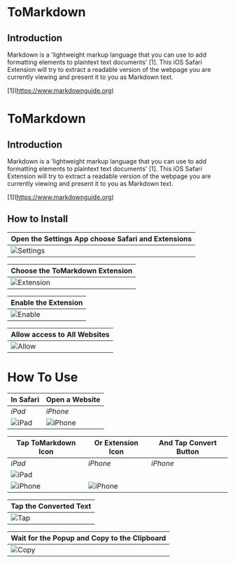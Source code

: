 # ToMarkdown

## Introduction

Markdown is a 'lightweight markup language that you can use to add formatting elements to plaintext text documents' \[1\]. This iOS Safari Extension will try to extract a readable version of the webpage you are currently viewing and present it to you as Markdown text.

\[1\]\(https://www.markdownguide.org)

# ToMarkdown

## Introduction

Markdown is a 'lightweight markup language that you can use to add 
formatting elements to plaintext text documents' \[1\]. This iOS Safari 
Extension will try to extract a readable version of the webpage you are 
currently viewing and present it to you as Markdown text.

\[1\]\(https://www.markdownguide.org)

## How to Install

|Open the Settings App choose Safari and Extensions|
|--------------------------------------------------|
|![Settings](https://raw.githubusercontent.com/macsplit/tomarkdown/main/images/IMG_1170.PNG)|

|Choose the ToMarkdown Extension|
|-------------------------------|
|![Extension](https://raw.githubusercontent.com/macsplit/tomarkdown/main/images/IMG_1171.PNG)|

|Enable the Extension|
|--------------------|
|![Enable](https://raw.githubusercontent.com/macsplit/tomarkdown/main/images/IMG_1172.PNG)|

|Allow access to All Websites|
|----------------------------|
|![Allow](https://raw.githubusercontent.com/macsplit/tomarkdown/main/images/IMG_1173.PNG)|

# How To Use

|In Safari               | Open a Website     |
|------------------------|--------------------|
| *iPad*                 | *iPhone*           |
|![iPad](https://raw.githubusercontent.com/macsplit/tomarkdown/main/images/IMG_1177.PNG)|![iPhone](https://raw.githubusercontent.com/macsplit/tomarkdown/main/images/IMG_0225.PNG)|


|Tap ToMarkdown Icon   |Or Extension Icon |And Tap Convert Button|
|----------------------|------------------|----------------------|
| *iPad*               | *iPhone*         | *iPhone*             |
|![iPad](https://raw.githubusercontent.com/macsplit/tomarkdown/main/images/IMG_1178.PNG)| 
![iPhone](https://raw.githubusercontent.com/macsplit/tomarkdown/main/images/IMG_0226.PNG)|![iPhone](https://raw.githubusercontent.com/macsplit/tomarkdown/main/images/IMG_0228.PNG)|



|Tap the Converted Text              |
|------------------------------------|
|![Tap](https://raw.githubusercontent.com/macsplit/tomarkdown/main/images/IMG_1179.PNG)|

|Wait for the Popup and Copy to the Clipboard|
|--------------------------------------------|
|![Copy](https://raw.githubusercontent.com/macsplit/tomarkdown/main/images/IMG_1180.PNG)|




